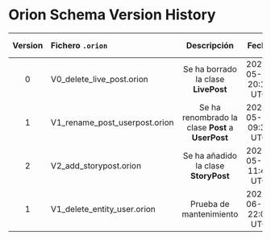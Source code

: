 # Orion Schema Version History

| Version | Fichero `.orion`            | Descripción                                             | Fecha                | Commit SHA |
|:-------:|:----------------------------|:-------------------------------------------------------:|:--------------------:|:----------:|
| 0       | V0_delete_live_post.orion   | Se ha borrado la clase **LivePost**                     | 2025-05-27 20:14 UTC | 07da301    |
| 1       | V1_rename_post_userpost.orion | Se ha renombrado la clase **Post** a **UserPost**       | 2025-05-28 09:35 UTC | 3c1a8b9    |
| 2       | V2_add_storypost.orion      | Se ha añadido la clase **StoryPost**                    | 2025-05-29 11:42 UTC | c9e4f22    |
| 1 | V1_delete_entity_user.orion |  Prueba de mantenimiento | 2025-06-11 22:04 UTC | e16eda3 |
